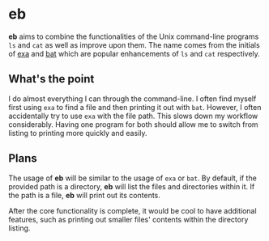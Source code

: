 # eb

**eb** aims to combine the functionalities of the Unix command-line programs `ls` and `cat` as well as improve upon them. The name comes from the initials of [exa](https://github.com/ogham/exa) and [bat](https://github.com/sharkdp/bat) which are popular enhancements of `ls` and `cat` respectively.

## What's the point

I do almost everything I can through the command-line. I often find myself first using `exa` to find a file and then printing it out with `bat`. However, I often accidentally try to use `exa` with the file path. This slows down my workflow considerably. Having one program for both should allow me to switch from listing to printing more quickly and easily.

## Plans

The usage of **eb** will be similar to the usage of `exa` or `bat`. By default, if the provided path is a directory, **eb** will list the files and directories within it. If the path is a file, **eb** will print out its contents.

After the core functionality is complete, it would be cool to have additional features, such as printing out smaller files' contents within the directory listing.